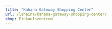 ```yaml
---
title: "Kahana Gateway Shopping Center"
url: /lahaina/kahana-gateway-shopping-center/
shop: Einkaufszentrum
---
```

